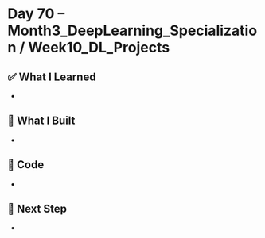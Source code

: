 # Day 70 – Month3_DeepLearning_Specialization / Week10_DL_Projects

## ✅ What I Learned
- 

## 🔨 What I Built
- 

## 📂 Code
- 

## 🎯 Next Step
- 
